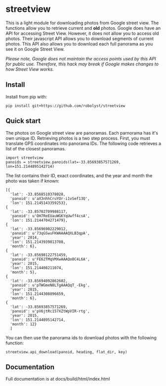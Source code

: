 streetview
==========

This is a light module for downloading photos from Google street view. The
functions allow you to retrieve current and **old** photos. Google does have an
API for accessing Street View. However, it does not allow you to access old
photos. Their javascript API allows you to download segments of current photos.
This API also allows you to download each full panorama as you see it on Google
Street View.

*Please note, Google does not maintain the access points used by this API for
public use. Therefore, this hack may break if Google makes changes to how
Street View works.*

Install
------------

Install from pip with:

	pip install git+https://github.com/robolyst/streetview

Quick start
------------

The photos on Google street view are panoramas. Each parnorama has it's own
unique ID. Retrieving photos is a two step process. First, you must translate GPS
coordinates into panorama IDs. The following code retrieves a list of
the closest panoramas.

	import streetview
	panoids = streetview.panoids(lat=-33.85693857571269, lon=151.2144895142714)

The list contains their ID, exact coordinates, and the year and month the photo
was taken if known:

	[{
      'lat': -33.8568510378028,
      'panoid': u'aX3nhhCruYOr-i1vSef13Q',
      'lon': 151.2145143359253},
    {
      'lat': -33.85702709988117,
      'panoid': u'OH7ReEUauWGKYqUwff4csA',
      'lon': 151.2144704271479},
    {
      'lat': -33.85696902229012,
      'panoid': u'73qGSwuFKWAAAAQXLB3qpA',
      'year': 2014,
      'lon': 151.2143939813708,
      'month': 6},
    {
      'lat': -33.85698122751459,
      'panoid': u'FE62TMqVMXwAAAQo8C4L6A',
      'year': 2015,
      'lon': 151.214408211074,
      'month': 5},
    {
      'lat': -33.85694092862602,
      'panoid': u'pTWGmeN8LTgAAAQqT_-Ekg',
      'year': 2015,
      'lon': 151.2144308896659,
      'month': 6},
    {
      'lat': -33.85693857571269,
      'panoid': u'pV6jtRc157XZtWpVIR-rtg',
      'year': 2015,
      'lon': 151.2144895142714,
      'month': 12}
      ]


You can then use the panorama ids to download photos with the following
function:

	streetview.api_download(panoid, heading, flat_dir, key)


Documentation
-------------
Full documentation is at docs/build/html/index.html

